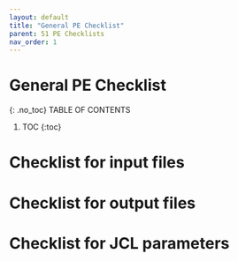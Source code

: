 ```yaml
---
layout: default
title: "General PE Checklist"
parent: 51 PE Checklists
nav_order: 1
---
```


# General PE Checklist
{: .no_toc}
TABLE OF CONTENTS 
1. TOC
{:toc}  


# Checklist for input files 



# Checklist for output files


# Checklist for JCL parameters




